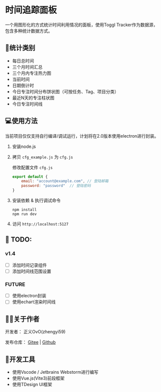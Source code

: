 # 时间追踪面板

一个用图形化的方式统计时间利用情况的面板，使用Toggl Tracker作为数据源，包含多种统计数据方式。

## 📁统计类别

- 每日总时间
- 三个月时间汇总
- 三个月内专注热力图
- 当前时间
- 日期倒计时
- 今日专注时间分布饼状图（可按任务、Tag、项目分类）
- 最近N天的专注柱状图
- 今日专注时间线

## 💻使用方法

当前项目仅仅支持自行编译/调试运行，计划将在2.0版本使用electron进行封装。

1. 安装node.js

2. 拷贝 `cfg_example.js` 为 `cfg.js`

    修改配置文件 `cfg.js`
    
    ```js
    export default {
        email: "account@example.com", // 登陆邮箱
        password: "password"  // 登陆密码
   }
    ```

3. 安装依赖 & 执行调试命令

    ```shell
    npm install
    npm run dev
    ```

4. 访问 `http://localhost:5127`

## 📒 TODO:

### v1.4
- [ ] 添加时间记录组件
- [ ] 添加时间线范围设置

### FUTURE

- [ ] 使用electron封装
- [ ] 使用echart渲染时间线

## 🧑‍💻关于作者

开发者： 正义OvO(zhengyi59)

发布仓库：
[Gitee](https://gitee.com/zhengyi59/toggl-tracker-dashboard) |
[Github](https://github.com/justice2001/toggl-tracker-dashboard)

## 🔧开发工具

- 使用Vscode / Jetbrains Webstorm进行编写
- 使用Vue.js(Vite3)前段框架
- 使用TDesign UI框架
